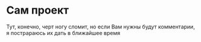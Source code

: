 # Сам проект
Тут, конечно, черт ногу сломит, но если Вам нужны будут комментарии, я пострараюсь их дать в ближайшее время
